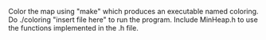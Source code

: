 Color the map using "make" which produces an executable named coloring. Do ./coloring "insert file here" to run the program.
Include MinHeap.h to use the functions implemented in the .h file.